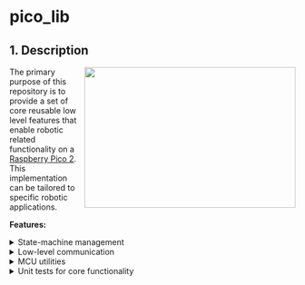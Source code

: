 # pico_lib

## 1. Description

<img src="readme_misc/_DSF3371_edit.jpg" align="right" width="372" height="248"/>

The primary purpose of this repository is to provide a set of core reusable low level features that enable robotic related functionality on a [Raspberry Pico 2](https://www.raspberrypi.com/products/raspberry-pi-pico-2/). This implementation can be tailored to specific robotic applications.

**Features:**

<details>
<summary>State-machine management</summary>
<br>

State management is based on the [state design pattern](https://en.wikipedia.org/wiki/State_pattern). It handles state transitions based on events. 

 * **Functionality**
   * State manager
 * **Interfaces**
   * States
   * Events
   * State transition matrix

</details>

<details>
<summary>Low-level communication</summary>
<br>

Communication is service-based, inspired by [UDS](https://en.wikipedia.org/wiki/Unified_Diagnostic_Services). It provides callbacks for each message id.

* **Interfaces**
    * Service Ids
    * Service callbacks
* **Wrappers**
    * Lock guards
    * I2C slave
    * SPI master
    * DMA access
* **Drivers**
    * CAN-FD controller and transceiver [MCP251863](https://www.microchip.com/en-us/product/MCP251863)
* **Message data structures**
    * FIFO circular buffer

</details>

<details>
<summary>MCU utilities</summary>
<br>

MCU related functions

 * **Functionality**
   * MCU software reset
   * Uart Logger
   * MCU read/write flash memory

</details>

<details>
<summary>Unit tests for core functionality</summary>
<br>

A set of unit tests for the higher level features of these repo where developed using [GoogleTest](http://google.github.io/googletest/).

</details>
